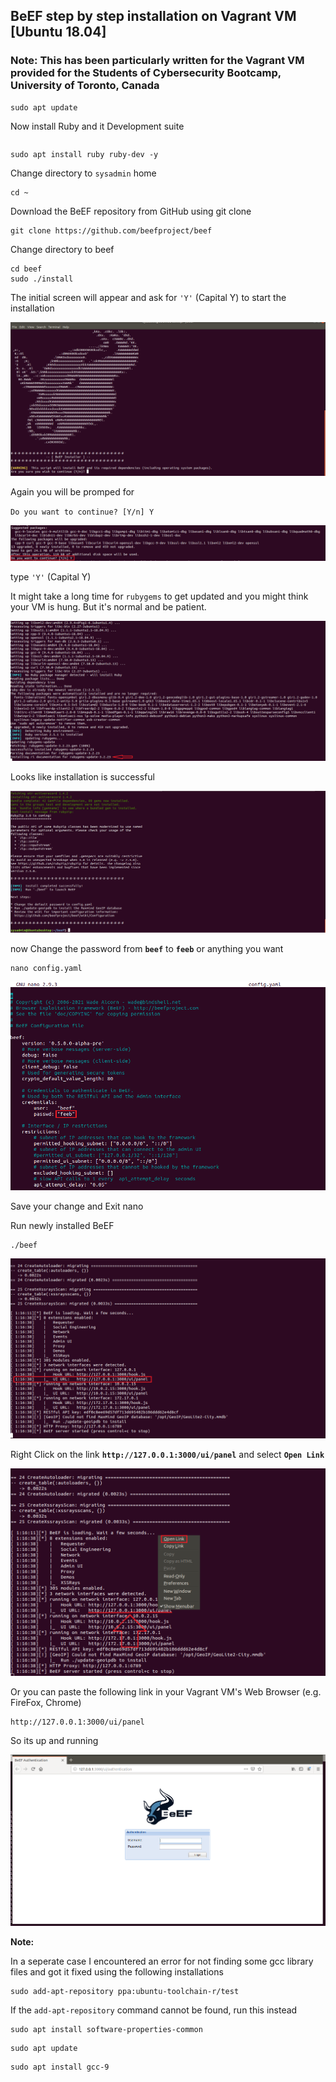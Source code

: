 ## BeEF step by step installation on Vagrant VM [Ubuntu 18.04]
### Note: This has been particularly written for the Vagrant VM provided for the Students of Cybersecurity Bootcamp, University of Toronto, Canada

```
sudo apt update
```

Now install Ruby and it Development suite

```
```

```
sudo apt install ruby ruby-dev -y
```

Change directory to `sysadmin` home

```
cd ~
```

Download the BeEF repository from GitHub using git clone

```
git clone https://github.com/beefproject/beef
```

Change directory to beef

```
cd beef
sudo ./install
```

The initial screen will appear and ask for `'Y'` (Capital Y) to start the installation

![](Images/beef-initial-installation-screenshot.PNG)

Again you will be promped for

`Do you want to continue? [Y/n] Y`

![](Images/again-promted-for-do-you-want-to-contnue.png)

type `'Y'` (Capital Y)

It might take a long time for `rubygems` to get updated and you might think your VM is hung. But it's normal and be patient.

![](Images/long-update-time-for-ruby-gem.png)

Looks like installation is successful

![](Images/Instllation-done.PNG)


now Change the password from **`beef`** to **`feeb`** or anything you want

```
nano config.yaml
```

![](Images/change-the-password.png)

Save your change and Exit nano

Run newly installed BeEF

```
./beef
```

![](Images/beef-server-started.png)

Right Click on the link **`http://127.0.0.1:3000/ui/panel`** and select **`Open Link`**

![](Images/open-in-web-browser.png)

Or you can paste the following link in your Vagrant VM's Web Browser (e.g. FireFox, Chrome)

```
http://127.0.0.1:3000/ui/panel
```

So its up and running

![](Images/finally-here.png)


**Note:**

In a seperate case I encountered an error for not finding some gcc library files and got it fixed using the following installations

```
sudo add-apt-repository ppa:ubuntu-toolchain-r/test
```

If the `add-apt-repository` command cannot be found, run this instead


```
sudo apt install software-properties-common
```

```
sudo apt update
```

```
sudo apt install gcc-9
```




